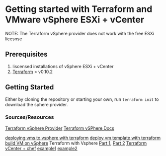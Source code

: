 # Getting started with Terraform and VMware vSphere ESXi + vCenter

NOTE: The Terraform vSphere provider does not work with the free ESXi licesnse

## Prerequisites

1) liscensed installations of vSphere ESXi + vCenter
2) [Terraform](https://www.terraform.io/downloads.html) > v0.10.2

## Getting Started

Either by cloning the repository or starting your own, run `terraform init` to download the sphere provider.

### Sources/Resources

[Terraform vSphere Provider](https://github.com/terraform-providers/terraform-provider-vsphere/tree/master/examples)
[Terraform vSPhere Docs](https://www.terraform.io/docs/providers/vsphere/index.html)

[deploying vms to vsphere with terraform](https://emilwypych.com/2017/02/26/deploying-vsphere-vm-with-terraform/?cn-reloaded=1)
[deploy vm template with terraform](https://blog.inkubate.io/deploy-a-vmware-vsphere-virtual-machine-with-terraform/)
[build VM on vSphere](https://blog.codybunch.com/2017/03/08/A-Simple-Terraform-on-vSphere-Build/)
Terraform with Vsphere [Part 1](https://www.vgemba.net/vmware/terraform/Terraform-Part-1/), [Part 2](https://www.vgemba.net/vmware/terraform/Terraform-Part-2/)
[Terraform vCenter + chef](https://blog.chef.io/2017/11/13/terraform-vcenter-chef/)
[example1](https://github.com/pjgunadi/ibm-cloud-private-terraform-vmware)
[example2](https://github.com/ewypych/terraform-vsphere-single-vm)
